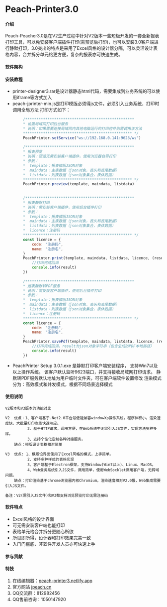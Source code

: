 # Peach-Printer3.0

#### 介绍
Peach-Peacher3.0是在V2生产过程中针对V2版本一些短板开发的一套全新报表打印工具，可以免安装客户端插件打印(需预览后打印)，也可以安装3.0客户端进行静默打印，3.0突出的特点是采用了Excel风格的设计器分隔，可以灵活设计表格内容，合并拆分单元格更方便，复杂的报表亦可快速生成。

#### 软件架构



#### 安装教程
- printer-designer3.rar是设计器静态html代码，需要集成到业务系统的可以使用iframe等方式加入
- peach-jprinter-min.js是打印模版必须得js文件，必须引入业务系统，打印时调用全局方法
   打印方式如下：
		
```javascript
		/*************************************************
		* 设置局域网打印后台服务
		* 说明：如果需要连接局域网内其他电脑运行的打印控件则需调用该方法
		************************************************* */
		PeachPrinter.setService("ws://192.168.0.141:9623/ws")
		
		/*************************************************
		* 报表预览
		* 说明：预览无需安装客户端插件，使用浏览器自带打印
		* 参数：
		*  template：报表模版JSON对象
		*  maindata：主表数据（json对象，表头和表尾数据）
		*  listdata：列表数据（json对象集合，表体数据）
		************************************************* */
		PeachPrinter.preview(template, maindata, listdata)
		
		
		/*************************************************
		* 报表静默打印
		* 说明：需安装客户端插件，使用后台插件打印
		* 参数：
		*  template：报表模版JSON对象
		*  maindata：主表数据（json对象，表头和表尾数据）
		*  listdata：列表数据（json对象集合，表体数据）
		*  licence：注册码
		************************************************* */
		const licence = {
			code: "注册码",
			name: "注册名",
		}
		PeachPrinter.print(template, maindata, listdata, licence, (result) => {
			//打印完成回调
			console.info(result)
		})
		
		/*************************************************
		* 报表静默转PDF服务
		* 说明：需安装客户端插件，使用后台插件打印
		* 参数：
		*  template：报表模版JSON对象
		*  maindata：主表数据（json对象，表头和表尾数据）
		*  listdata：列表数据（json对象集合，表体数据）
		*  licence：注册码
		************************************************* */
		const licence = {
			code: "注册码",
			name: "注册名",
		}
		PeachPrinter.savePdf(template, maindata, listdata, licence, (result) => {
			//打印完成回调，result为json对象字符串（包含生成的PDF本地路径）
			console.info(result)
		})
```
- PeachPrinter Setup 3.0.1.exe 是静默打印客户端安装程序，
   支持Win7以及以上操作系统。
   该客户默认监听9623端口，并支持接收局域网打印请求。
   静默转PDF服务默认地址为用户临时文件夹，可在客户端软件设置修改
   渲染模式分为：高效模式和并发模式，根据不同场景选择模式

#### 使用说明
	V2版本和V3版本的功能对比

	V2  优点：1、客户端基于.Net2.0平台最低能兼容windowXp操作系统，程序体积小，渲染速度快，大批量打印也能快速响应。
			  2、基于HTTP请求，调用方便，在Web系统中无需引入JS文件，实现方法多种多样。
			  3、支持个性化定制各种对接服务。
	    缺点：模版设计表格相对简单
		
	V3  优点: 1、模版设界面使用了Excel风格的模式，上手简单。
			  2、支持多种样式的表格实现
			  3、客户端基于Electron框架，支持Window(Win7以上)、Linux、MacOS。
			  4、Web业务系统引入JS文件，调用简单，使用WebSocklet调用客户端，无跨域问题。
		缺点：打印渲染基于chrome浏览器内核Chromium，渲染速度相对V2.0慢，Web集成需要引入JS文件。
	
	备注：V2(需引入JS文件)和V3都支持浏览预览打印无需注册码

#### 软件特点
- Excel风格的设计界面
- 可无需安装客户端也能打印
- 表格单元格合并拆分更随心所欲
- 所见即所得，设计器和打印效果完美一致
- 入门门槛底，非软件开发人员亦可快速上手

#### 参与贡献



#### 特技

1.  在线编辑器：[peach-printer3.netlify.app](https://peach-printer3.netlify.app/)
2.  官方网站 [jpeach.cn](https://jpeach.cn)
3.  QQ交流群：812982456  
4.  QQ售前咨询：1050147920



